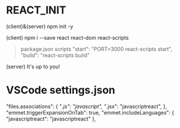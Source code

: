 # REACT_INIT

(client)&(server)
npm init -y

(client)
npm i --save react react-dom react-scripts
>package.json
  >scripts
    "start": "PORT=3000 react-scripts start",
    "build": "react-scripts build"
    
    
(server)
It's up to you!


# VSCode settings.json
"files.associations": {
"*.js": "javascript",
"*.jsx": "javascriptreact",
},
"emmet.triggerExpansionOnTab": true,
"emmet.includeLanguages": {
    "javascriptreact": "javascriptreact"
},
